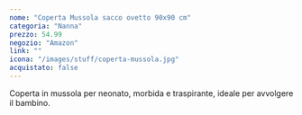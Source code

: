 ```yaml
---
nome: "Coperta Mussola sacco ovetto 90x90 cm"
categoria: "Nanna"
prezzo: 54.99
negozio: "Amazon"
link: ""
icona: "/images/stuff/coperta-mussola.jpg"
acquistato: false
---
```


Coperta in mussola per neonato, morbida e traspirante, ideale per avvolgere il bambino.

